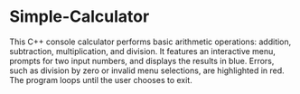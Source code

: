 # Simple-Calculator

This C++ console calculator performs basic arithmetic operations: addition, subtraction, multiplication, and division. It features an interactive menu, prompts for two input numbers, and displays the results in blue. Errors, such as division by zero or invalid menu selections, are highlighted in red. The program loops until the user chooses to exit.
